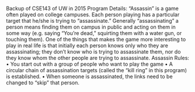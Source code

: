 Backup of CSE143 of UW in 2015
Program Details:
“Assassin” is a game often played on college campuses. Each person playing has a particular target that he/she is trying to “assassinate.” Generally “assassinating” a person means finding them on campus in public and acting on them in some way (e.g. saying “You’re dead,” squirting them with a water gun, or touching them). One of the things that makes the game more interesting to play in real life is that initially each person knows only who they are assassinating; they don’t know who is trying to assassinate them, nor do they know whom the other people are trying to assassinate.
Assassin Rules:
• You start out with a group of people who want to play the game
• A circular chain of assassination targets (called the “kill ring” in this program) is established. • When someone is assassinated, the links need to be changed to “skip” that person.